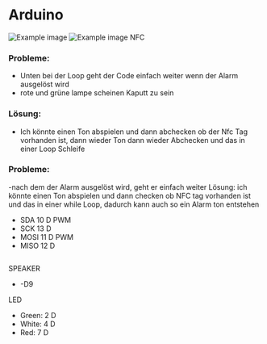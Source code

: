 # Arduino


![Example image](images/image1.png)
![Example image](images/image2.png)
NFC

### Probleme:

- Unten bei der Loop geht der Code einfach weiter wenn der Alarm ausgelöst wird
- rote und grüne lampe scheinen Kaputt zu sein

### Lösung:

- Ich könnte einen Ton abspielen und dann abchecken ob der Nfc Tag vorhanden ist, dann wieder Ton dann wieder Abchecken und das in einer Loop Schleife

### Probleme:

-nach dem der Alarm ausgelöst wird, geht er einfach weiter Lösung: ich könnte einen Ton abspielen und dann checken ob NFC tag vorhanden ist und das in einer while Loop, dadurch kann auch so ein Alarm ton entstehen

- SDA 10 D PWM
- SCK 13 D
- MOSI 11 D PWM
- MISO 12 D

```sh

```

SPEAKER

- -D9

LED

- Green: 2 D
- White: 4 D
- Red: 7 D
